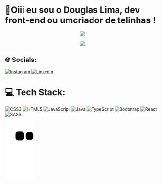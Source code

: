 # 💫Oiii eu sou o Douglas Lima, dev front-end ou umcriador de telinhas !



<p align="center">
 <img src="https://github-readme-stats.vercel.app/api?username=douglasliman&theme=midnight-purple&hide_border=false&include_all_commits=false&count_private=false">
</p>
<p align="center">
<img src="https://github-readme-stats.vercel.app/api/top-langs/?username=douglasliman&theme=midnight-purple&hide_border=false&include_all_commits=false&count_private=false&layout=compact">

## 🌐 Socials:

[![Instagram](https://img.shields.io/badge/Instagram-%23E4405F.svg?logo=Instagram&logoColor=white)](https://instagram.com/https://www.instagram.com/douglas.liman/) [![LinkedIn](https://img.shields.io/badge/LinkedIn-%230077B5.svg?logo=linkedin&logoColor=white)](https://linkedin.com/in/https://www.linkedin.com/in/douglas-queiroz/) 

# 💻 Tech Stack:
![CSS3](https://img.shields.io/badge/css3-%231572B6.svg?style=for-the-badge&logo=css3&logoColor=white) ![HTML5](https://img.shields.io/badge/html5-%23E34F26.svg?style=for-the-badge&logo=html5&logoColor=white) ![JavaScript](https://img.shields.io/badge/javascript-%23323330.svg?style=for-the-badge&logo=javascript&logoColor=%23F7DF1E) ![Java](https://img.shields.io/badge/java-%23ED8B00.svg?style=for-the-badge&logo=java&logoColor=white) ![TypeScript](https://img.shields.io/badge/typescript-%23007ACC.svg?style=for-the-badge&logo=typescript&logoColor=white) ![Bootstrap](https://img.shields.io/badge/bootstrap-%23563D7C.svg?style=for-the-badge&logo=bootstrap&logoColor=white) ![React](https://img.shields.io/badge/react-%2320232a.svg?style=for-the-badge&logo=react&logoColor=%2361DAFB) ![SASS](https://img.shields.io/badge/SASS-hotpink.svg?style=for-the-badge&logo=SASS&logoColor=white)


![Snake animation](https://github.com/douglasliman/douglasliman/blob/output/github-contribution-grid-snake.svg)